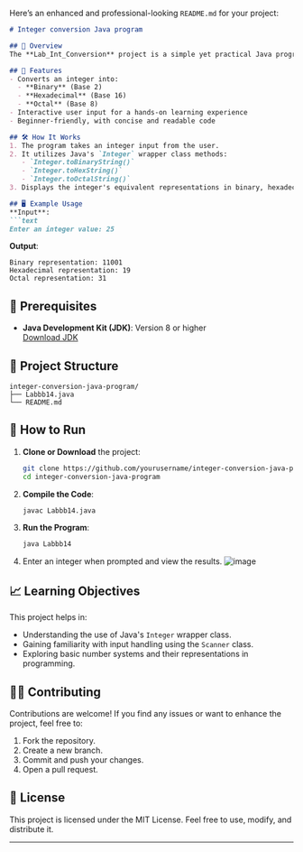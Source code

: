 Here’s an enhanced and professional-looking `README.md` for your project:

```markdown
# Integer conversion Java program

## 🚀 Overview
The **Lab_Int_Conversion** project is a simple yet practical Java program designed to convert an integer input into its **binary**, **hexadecimal**, and **octal** representations. It demonstrates the use of Java's wrapper class methods in a beginner-friendly manner.

## 🎯 Features
- Converts an integer into:
  - **Binary** (Base 2)
  - **Hexadecimal** (Base 16)
  - **Octal** (Base 8)
- Interactive user input for a hands-on learning experience
- Beginner-friendly, with concise and readable code

## 🛠️ How It Works
1. The program takes an integer input from the user.
2. It utilizes Java's `Integer` wrapper class methods:
   - `Integer.toBinaryString()`
   - `Integer.toHexString()`
   - `Integer.toOctalString()`
3. Displays the integer's equivalent representations in binary, hexadecimal, and octal.

## 🖥️ Example Usage
**Input**:  
```text
Enter an integer value: 25
```

**Output**:  
```text
Binary representation: 11001
Hexadecimal representation: 19
Octal representation: 31
```

## 📜 Prerequisites
- **Java Development Kit (JDK)**: Version 8 or higher  
  [Download JDK](https://www.oracle.com/java/technologies/javase-downloads.html)

## 📂 Project Structure
```
integer-conversion-java-program/
├── Labbb14.java
└── README.md
```

## 🚦 How to Run
1. **Clone or Download** the project:
   ```bash
   git clone https://github.com/yourusername/integer-conversion-java-program.git
   cd integer-conversion-java-program
   ```
2. **Compile the Code**:
   ```bash
   javac Labbb14.java
   ```
3. **Run the Program**:
   ```bash
   java Labbb14
   ```
4. Enter an integer when prompted and view the results.
![image](https://github.com/user-attachments/assets/355026ee-f7fc-4bb2-8f3e-5ed3c11b16a8)
 

## 📈 Learning Objectives
This project helps in:
- Understanding the use of Java's `Integer` wrapper class.
- Gaining familiarity with input handling using the `Scanner` class.
- Exploring basic number systems and their representations in programming.

## 🧑‍💻 Contributing
Contributions are welcome! If you find any issues or want to enhance the project, feel free to:
1. Fork the repository.
2. Create a new branch.
3. Commit and push your changes.
4. Open a pull request.

## 📜 License
This project is licensed under the MIT License. Feel free to use, modify, and distribute it.

---

